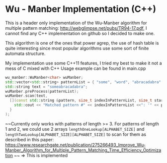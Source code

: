 # Wu - Manber Implementation (C++)
This is a header only implementation of the Wu-Manber algorithm for multiple pattern matching: http://webglimpse.net/pubs/TR94-17.pdf, I cannot find any C++ implementation on github so I decided to make one.

This algorithm is one of the ones that power agrep, the use of hash table is quite interesting since most popular algorithms use some sort of finite automata structure.

My implementation use some C++11 features, I tried my best to make it not a mess of C mixed with C++
Usage example can be found in main.cpp

```c++
wu_manber::WuManber<char> wuManber;
std::vector<std::string> patternList = { "some", "word", "abracadabra" };
std::string text = "someabracadabra";
wuManber.preProcess(patternList);
wuManber.scan(text,
  [](const std::string &pattern, size_t indexInPatternList, size_t startIndexInText) {
    std::cout << "Matched pattern #" << indexInPatternList <<": '" << pattern << "' at position " << startIndexInText << std::endl;
  }
);
```

~~Currently only works with patterns of length >= 3. For patterns of length 1 and 2, we could use 2 arrays `lengthOneLookup[ALPHABET_SIZE]` and `lengthTwoLookup[ALPHABET_SIZE][ALPHABET_SIZE]` to scan for them as described in this paper: https://www.researchgate.net/publication/275266493_Improve_Wu-Manber_Algorithm_for_Multiple_Pattern_Matching_Time_Efficiency_Optimization ~~ => This is implemented
